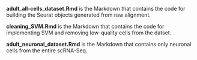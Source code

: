 **adult_all-cells_dataset.Rmd** is the Markdown that contains the code for building the Seurat objects generated from raw alignment.

**cleaning_SVM.Rmd** is the Markdown that contains the code for implementing SVM and removing low-quality cells from the datset. 

**adult_neuronal_dataset.Rmd** is the Markdown that contains only neuronal cells from the entire scRNA-Seq. 
